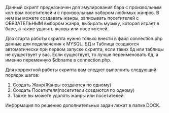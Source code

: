   Данный скрипт предназначен для эмулирования бара с произвольным кол-вом посетителей и с 
произвольным набором любимых жанров.
   В нем вы можете создавать жанры, записывать посетителей с ОБЯЗАТЕЛЬНЫМ выбором жанра, 
выбирать музыку, которая играет в баре, а также удалять
жанры или посетителей.

   Для старта работы скрипта нужно только внести в файл connection.php данные для подключения
к MYSQL. БД и Таблица создаются автоматически при первом запуске скрипта, если таких бд или
таблицы не существует у вас. Если существует, то лучше переименовать бд, а именно переменную
$dbname в connection.php.
	
   Для корректной работы скрипта вам следует выполнить следующий порядок шагов:
1) Создать Жанр(Жанры создаются по одному)
2) Создать Посетителя(посетители создаются по одному)
3) Также вы можете удалять жанры или посетителей.

Информация по решению дополнительных задач лежат в папке DOCK.
